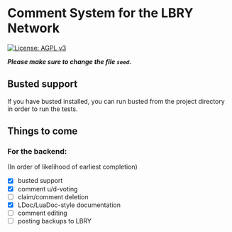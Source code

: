 # Comment System for the LBRY Network

[![License: AGPL v3](https://img.shields.io/badge/License-AGPL%20v3-blue.svg)](https://www.gnu.org/licenses/agpl-3.0)

***Please make sure to change the file `seed`.***

## Busted support

If you have busted installed, you can run busted from the project directory in order to run the tests.

## Things to come

### For the backend:

(In order of likelihood of earliest completion)

- [x] busted support
- [x] comment u/d-voting
- [ ] claim/comment deletion
- [x] LDoc/LuaDoc-style documentation
- [ ] comment editing
- [ ] posting backups to LBRY
